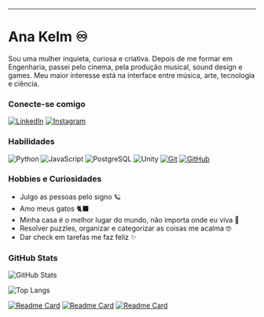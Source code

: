 
---

# Ana Kelm ♾️ 
Sou uma mulher inquieta, curiosa e criativa. Depois de me formar em Engenharia, passei pelo cinema, pela produção musical, sound design e games. Meu maior interesse está na interface entre música, arte, tecnologia e ciência.
### Conecte-se comigo

[![LinkedIn](https://img.shields.io/badge/-LinkedIn-E60177?style=for-the-badge&logo=linkedin&logoColor=17CEE6)](https://www.linkedin.com/in/anapaulaksoares/)
[![Instagram](https://img.shields.io/badge/-Instagram-E60177?style=for-the-badge&logo=instagram&logoColor=17CEE6)](https://www.instagram.com/_ana.kelm/)

### Habilidades
![Python](https://img.shields.io/badge/Python-E60177?style=for-the-badge&logo=python&logoColor=17CEE6)
![JavaScript](https://img.shields.io/badge/JavaScript-E60177?style=for-the-badge&logo=javascript&logoColor=17CEE6)
![PostgreSQL](https://img.shields.io/badge/PostgreSQL-E60177?style=for-the-badge&logo=PostgreSQL&logoColor=17CEE6)
![Unity](https://img.shields.io/badge/Unity-E60177?style=for-the-badge&logo=Unity&logoColor=17CEE6)
[![Git](https://img.shields.io/badge/Git-E60177?style=for-the-badge&logo=git&logoColor=17CEE6)](https://git-scm.com/doc) 
[![GitHub](https://img.shields.io/badge/GitHub-E60177?style=for-the-badge&logo=github&logoColor=17CEE6)](https://docs.github.com/)

### Hobbies e Curiosidades
+ Julgo as pessoas pelo signo 🪐
+ Amo meus gatos 🐈‍⬛
+ Minha casa é o melhor lugar do mundo, não importa onde eu viva 🏡
+ Resolver puzzles, organizar e categorizar as coisas me acalma 🤓
+ Dar check em tarefas me faz feliz ✨ 


### GitHub Stats
![GitHub Stats](https://github-readme-stats.vercel.app/api?username=anapppp&theme=transparent&bg_color=000&border_color=30A3DC&show_icons=true&icon_color=30A3DC&title_color=EA469B&text_color=FFF)

![Top Langs](https://github-readme-stats-git-masterrstaa-rickstaa.vercel.app/api/top-langs/?username=anapppp&layout=compact&bg_color=000&border_color=30A3DC&title_color=EA469B&text_color=FFF)

[![Readme Card](https://github-readme-stats.vercel.app/api/pin/?username=anapppp&repo=IA-generativa-aplicada-a-uma-API-de-sistema-bancario&layout=compact&bg_color=000&border_color=30A3DC&title_color=EA469B&text_color=FFF)](https://github.com/anapppp/IA-generativa-aplicada-a-uma-API-de-sistema-bancario) 
[![Readme Card](https://github-readme-stats.vercel.app/api/pin/?username=anapppp&repo=sistema-controle-financeiro-usuario&layout=compact&bg_color=000&border_color=30A3DC&title_color=EA469B&text_color=FFF)](https://github.com/anapppp/sistema-controle-financeiro-usuario)
[![Readme Card](https://github-readme-stats.vercel.app/api/pin/?username=anapppp&repo=pokedex-desafio-de-projeto&layout=compact&bg_color=000&border_color=30A3DC&title_color=EA469B&text_color=FFF)](https://github.com/anapppp/pokedex-desafio-de-projeto)
